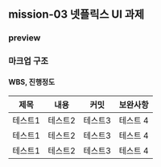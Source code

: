 ## mission-03 넷플릭스 UI 과제

### preview

### 마크업 구조

#### WBS, 진행정도

| 제목    | 내용    | 커밋    | 보완사항 |
| ------- | ------- | ------- | -------- |
| 테스트1 | 테스트2 | 테스트3 | 테스트 4 |
| 테스트1 | 테스트2 | 테스트3 | 테스트 4 |
| 테스트1 | 테스트2 | 테스트3 | 테스트 4 |
